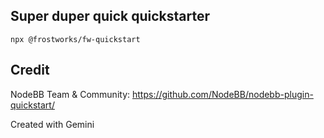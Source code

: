 ## Super duper quick quickstarter

`npx @frostworks/fw-quickstart`

## Credit

NodeBB Team & Community:
https://github.com/NodeBB/nodebb-plugin-quickstart/

Created with Gemini
